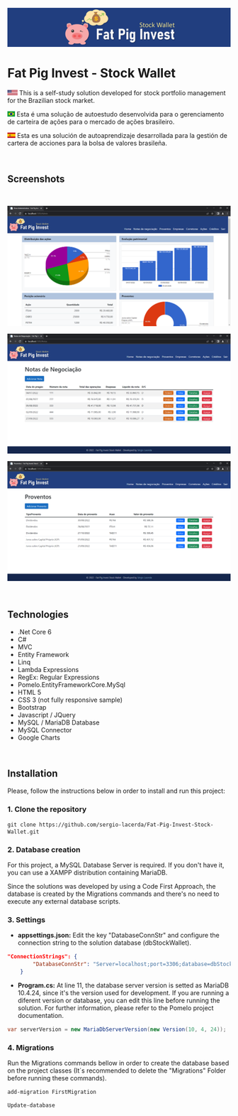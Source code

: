 ![Fat Pig Invest - Stock Wallet Logo](https://github.com/sergio-lacerda/Fat-Pig-Invest-Stock-Wallet/blob/master/Preview/logo.png "Fat Pig Invest - Stock Wallet Logo")

# Fat Pig Invest - Stock Wallet

<img height="12px" src="https://github.com/hampusborgos/country-flags/blob/main/png250px/us.png"/> This is a self-study solution developed for stock portfolio management for the Brazilian stock market. 

<img height="12px" src="https://github.com/hampusborgos/country-flags/blob/main/png250px/br.png"/> Esta é uma solução de autoestudo desenvolvida para o gerenciamento de carteira de ações para o mercado de ações brasileiro. 

<img height="12px" src="https://github.com/hampusborgos/country-flags/blob/main/png250px/es.png"/> Esta es una solución de autoaprendizaje desarrollada para la gestión de cartera de acciones para la bolsa de valores brasileña.

<br />

## Screenshots 
<br />

![Fat Pig Invest - Stock Wallet Main Page](https://github.com/sergio-lacerda/Fat-Pig-Invest-Stock-Wallet/blob/master/Preview/Index.png "Fat Pig Invest - Stock Wallet Main Page")

![Fat Pig Invest - Stock Wallet Orders](https://github.com/sergio-lacerda/Fat-Pig-Invest-Stock-Wallet/blob/master/Preview/NotasDeNegociacao.png "Fat Pig Invest - Stock Wallet Orders")

![Fat Pig Invest - Stock Wallet Earnings](https://github.com/sergio-lacerda/Fat-Pig-Invest-Stock-Wallet/blob/master/Preview/Proventos.png "Fat Pig Invest - Stock Wallet Earnings")

<br />

## Technologies 

- .Net Core 6
- C#
- MVC
- Entity Framework
- Linq
- Lambda Expressions
- RegEx: Regular Expressions
- Pomelo.EntityFrameworkCore.MySql
- HTML 5
- CSS 3 (not fully responsive sample)
- Bootstrap
- Javascript / JQuery
- MySQL / MariaDB Database
- MySQL Connector
- Google Charts

<br />

## Installation

Please, follow the instructions below in order to install and run this project:

    
### 1. Clone the repository

```console
git clone https://github.com/sergio-lacerda/Fat-Pig-Invest-Stock-Wallet.git
```

   
### 2. Database creation

For this project, a MySQL Database Server is required. If you don't have it, you can use a XAMPP distribution containing MariaDB.

Since the solutions was developed by using a Code First Approach, the database is created by the Migrations commands and there's no need to execute any external database scripts.

   
### 3. Settings

- **appsettings.json:** Edit the key "DatabaseConnStr" and configure the connection string to the solution database (dbStockWallet).

```json
"ConnectionStrings": {
        "DatabaseConnStr": "Server=localhost;port=3306;database=dbStockWallet;uid=root;password=''"
    }
```

- **Program.cs:** At line 11, the database server version is setted as MariaDB 10.4.24, since it's the version used for development. If you are running a diferent version or database, you can edit this line before running the solution. For further information, please refer to the Pomelo project documentation.

```csharp
var serverVersion = new MariaDbServerVersion(new Version(10, 4, 24));
```


### 4. Migrations

Run the Migrations commands bellow in order to create the database based on the project classes (It´s recommended to delete the "Migrations" Folder before running these commands).

```console
add-migration FirstMigration
```
```console
Update-database
```